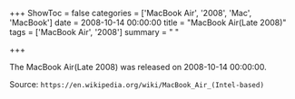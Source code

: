 +++
ShowToc = false
categories = ['MacBook Air', '2008', 'Mac', 'MacBook']
date = 2008-10-14 00:00:00
title = "MacBook Air(Late 2008)"
tags = ['MacBook Air', '2008']
summary = " "

+++

The MacBook Air(Late 2008) was released on 2008-10-14 00:00:00.

Source: `https://en.wikipedia.org/wiki/MacBook_Air_(Intel-based)`
